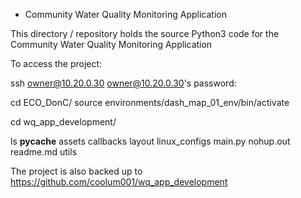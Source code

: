 * Community Water Quality Monitoring Application

This directory / repository holds the source Python3 code for the Community Water Quality Monitoring Application

To access the project:

ssh owner@10.20.0.30
owner@10.20.0.30's password:


cd ECO_DonC/
source environments/dash_map_01_env/bin/activate

cd wq_app_development/

ls
__pycache__  assets  callbacks  layout  linux_configs  main.py  nohup.out  readme.md  utils


The project is also backed up to https://github.com/coolum001/wq_app_development
